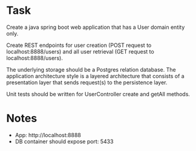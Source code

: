 # Task
Create a java spring boot web application that has a User domain entity only.

Create REST endpoints for user creation (POST request to localhost:8888/users) and all user retrieval (GET request to localhost:8888/users).

The underlying storage should be a Postgres relation database.
The application architecture style is a layered architecture that consists of a presentation layer that sends request(s) to the persistence layer.

Unit tests should be written for UserController create and getAll methods.

# Notes
- App: http://localhost:8888
- DB container should expose port: 5433